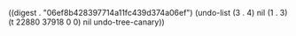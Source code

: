 
((digest . "06ef8b428397714a11fc439d374a06ef") (undo-list (3 . 4) nil (1 . 3) (t 22880 37918 0 0) nil undo-tree-canary))
